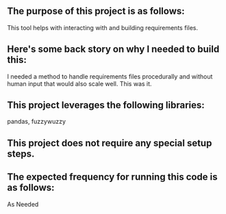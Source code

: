## The purpose of this project is as follows:
This tool helps with interacting with and building requirements files.
## Here's some back story on why I needed to build this:
I needed a method to handle requirements files procedurally and without human input that would also scale well. This was it.
## This project leverages the following libraries:
pandas, fuzzywuzzy
## This project does not require any special setup steps.

## The expected frequency for running this code is as follows:
As Needed